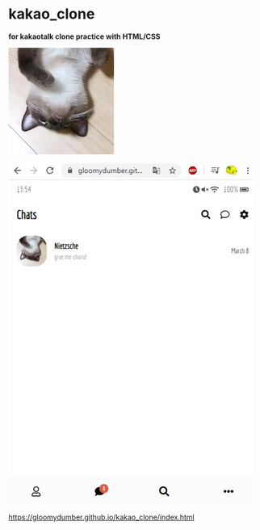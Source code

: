 # kakao_clone

<strong>for kakaotalk clone practice with HTML/CSS</strong>

![cat](./images/cat.jpg)

![PageExample](./images/page.JPG)

https://gloomydumber.github.io/kakao_clone/index.html
